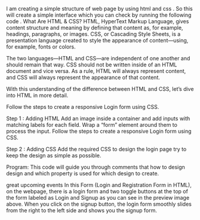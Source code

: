 I am creating a simple structure of web page by using html and css . So this will create a simple interface which you can check by running the following code .
What Are HTML & CSS?
HTML, HyperText Markup Language, gives content structure and meaning by defining that content as, for example, headings, paragraphs, or images. CSS, or Cascading Style Sheets, is a presentation language created to style the appearance of content—using, for example, fonts or colors.

The two languages—HTML and CSS—are independent of one another and should remain that way. CSS should not be written inside of an HTML document and vice versa. As a rule, HTML will always represent content, and CSS will always represent the appearance of that content.

With this understanding of the difference between HTML and CSS, let’s dive into HTML in more detail.

Follow the steps to create a responsive Login form using CSS.

Step 1 : Adding HTML
Add an image inside a container and add inputs with matching labels for each field. Wrap a “form” element around them to process the input.
Follow the steps to create a responsive Login form using CSS.

Step 2 : Adding CSS
Add the required CSS to design the login page try to keep the design as simple as possible.

Program: This code will guide you through comments that how to design design and which property is used for which design to create.

great upcoming events
In this Form (Login and Registration Form in HTML), on the webpage, there is a login form and two toggle buttons at the top of the form labeled as Login and Signup as you can see in the preview image above. When you click on the signup button, the login form smoothly slides from the right to the left side and shows you the signup form.
